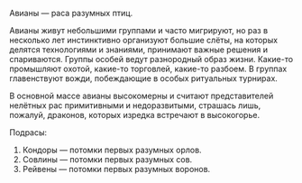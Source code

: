 Авианы — раса разумных птиц.
 
Авианы живут небольшими группами и часто мигрируют, но раз в несколько лет инстинктивно организуют большие слёты, на которых делятся технологиями и знаниями, принимают важные решения и спариваются. Группы особей ведут разнородный образ жизни. Какие-то промышляют охотой, какие-то торговлей, какие-то разбоем. В группах главенствуют вожди, побеждающие в особых ритуальных турнирах.
 
В основной массе авианы высокомерны и считают представителей нелётных рас примитивными и недоразвитыми, страшась лишь, пожалуй, драконов, которых изредка встречают в высокогорье.
 
Подрасы:
 
1. Кондоры — потомки первых разумных орлов. 
2. Совлины — потомки первых разумных сов. 
3. Рейвены — потомки первых разумных воронов.